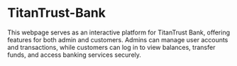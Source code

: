 # TitanTrust-Bank
This webpage serves as an interactive platform for TitanTrust Bank, offering features for both admin and customers. Admins can manage user accounts and transactions, while customers can log in to view balances, transfer funds, and access banking services securely.
